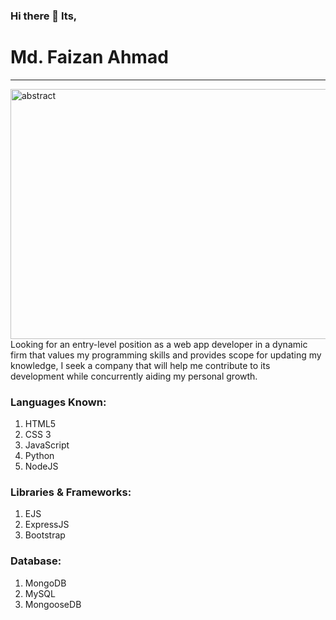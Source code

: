 ### Hi there 👋 Its, 

# Md. Faizan Ahmad
<hr>
<img align="center" alt="abstract" width="650"  height="400" src="https://c.tenor.com/G7WqdFqCeiEAAAAC/free-wavy.gif">
<br>
Looking for an entry-level position as a web app developer in a dynamic firm that values my programming skills and provides scope for updating my knowledge, I seek a company that will help me contribute to its development while concurrently aiding my personal growth.

### Languages Known:
  1. HTML5
  2. CSS 3
  3. JavaScript
  4. Python
  5. NodeJS
### Libraries & Frameworks:
  1. EJS
  2. ExpressJS
  3. Bootstrap
### Database:
  1. MongoDB
  2. MySQL
  3. MongooseDB

